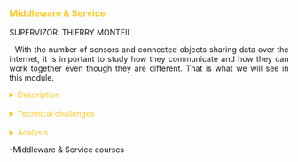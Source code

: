 <h3 style="color: #ffca28">Middleware & Service</h3>

SUPERVIZOR: THIERRY MONTEIL

<p style="text-indent: 2%; text-align: justify;">
    With the number of sensors and connected objects sharing data over the internet, it is important to study how they communicate and how they can work together even though they are different. That is what we will see in this module.
</p>

<details>
    <summary style="color: #ffca28">Description</summary>
    <p style="text-indent: 2%; margin-left: 2%; text-align: justify;">
        This module gathers three classes which study different technologies used in IoT. The first one, Middleware for IoT, presented the OM2M platform. This platform is used to ensure interoperability between all types of sensors and applications, a prominent problematic of IoT. Then, we had a Cloud computing class in which we learned to use VirtualBox, Docker and OpenStack to host virtual machines. Finally, the Service Oriented Architecture introduced the main standard used today to develop Web Services. I summarized these classes in the tab below:
    </p>
    <table style="border-collapse: collapse; border: 1px #ffca28 solid; text-align: center; margin-left: 2%;">
    <tr style="border: 1px #ffca28 solid; background-color: #ffca28; color: #282c34; font-weight: bold;text-align: center; padding: 10px;">
       <th style="border: 1px #ffca28 solid;">Class name</th>
       <th style="border: 1px #ffca28 solid;">Context & Mission</th>
    </tr>
    <tr>
       <td style="border: 1px #ffca28 solid; font-weight: bold;">Service Oriented Architecture</td>
       <td style="border: 1px #ffca28 solid;">Lectures, practical works and a big project about the concepts of web services and Service Oriented Architecure (SOA). This class oversees a lot of technologies like SOAP, BPEL or REST.</td>
    </tr>
    <tr>
       <td style="border: 1px #ffca28 solid; font-weight: bold;">Middleware for IoT</td>
       <td style="border: 1px #ffca28 solid;">Lectures and laboratories about middleware options for IoT sensors and applications, with a focus on the OM2M platform, based on the OneM2M standard. </td>
    </tr>
    <tr>
       <td style="border: 1px #ffca28 solid; font-weight: bold;">Cloud & autonomic management</td>
       <td style="border: 1px #ffca28 solid;">Lectures allowing us to discover the main concepts of cloud based computing, mainly talking about classic techniques such as virtualization, followed by laboratories to practice the concepts.</td>
    </tr>
    </table>
    <br>
    <details style="text-indent: 10%;">
        <summary style="color: #ffca28">Service Oriented Architecture & OM2M project</summary>
        <p style="text-indent: 10%; margin-left: 10%; text-align: justify;">
            The main project of this module was the Service Oriented Architecture (SOA) project. It had an interesting premise, because it aimed to bring together the skills learned in both the SOA and OM2M classes into one big project. Unfortunately, we did not have time to use OM2M to simulate the sensors, so we directly simulated them in our Java application.
        </p>
        <p style="text-indent: 10%; margin-left: 10%; text-align: justify;">
            The goal of this project was to simulate a smart room management for the campus building. We had to think of sensors and actuators that would be relevant in the classrooms to detect danger or control the equipment of the rooms. Then, we had to think about scenarios to use these devices. To implement those scenarios, we created Web Services to perform them. 
        </p>
        <p style="text-indent: 10%; margin-left: 10%; text-align: justify;">
            With my team partner, we chose to implement window, blinds, door and light actuators and temperature, luminosity, ToF, noise, gas and presence sensors. The different Web services were controlled by a global service. It oversaw implementing the scenarios, meaning that it would check the value of a certain sensor by calling its service and then would activate a light or window in response.
        </p>
        <p style="text-indent: 10%; margin-left: 10%; text-align: justify;">
            We also developed a dashboard using Node-RED to display the data and controls the devices. It allows the user to monitor the room and to modify the threshold if needed. It is by using this that we could verify that the scenarios were indeed working and that changing the value of a sensor above a fixed threshold triggered an actuator.
        </p>
        <p style="text-indent: 10%; margin-left: 10%; text-align: justify;">
            This project was linked to the Software Engineering class of the Analysis & Data Processing module. We used the Agile method to plan the project, with three sprints of three weeks followed by a team of two students.
        </p>
    </details>
</details>
<br>
<details>
    <summary style="color: #ffca28">Technical challenges</summary>
    <details style="text-indent: 2%;">
        <summary style="color: #ffca28">Service Oriented Architecture</summary>
        <p style="text-indent: 2%; margin-left: 2%; text-align: justify;">
            The main challenge I had for this class was to implement the Continuous Integration in our project. I had a hard time to set up the software needed to use it. By mutual agreement in the group, we decided to change the tool from Jenkins to GitHub Actions and it was a good decision.
        </p>
    </details>
     <br>
    <details style="text-indent: 2%;">
        <summary style="color: #ffca28">Middleware for IoT</summary>
        <p style="text-indent: 2%; margin-left: 2%; text-align: justify;">
            The main challenge of this class was to understand the nomenclature of OM2M because there is not a lot of documentation online. Thankfully, the explanation given by the professors allowed me to use the platform.
        </p>
        <p style="text-indent: 2%; margin-left: 2%; text-align: justify;">
           Another challenge was when I had to learn how to use Node-RED. I took me some time to fully grasp how to configure every node but when I did, I realize how useful this graphic API software is.
        </p>
    </details>
    <br>
    <details style="text-indent: 2%;">
        <summary style="color: #ffca28">Cloud & Autonomic management</summary>
        <p style="text-indent: 2%; margin-left: 2%; text-align: justify;">
            The Cloud and Autonomic Management class consisted of studying mainly two elements: hosted virtual machines and containers using VirtualBox and Docker, and bare virtual machines using the Open stack platform.
        </p>
        <p style="text-indent: 2%; margin-left: 2%; text-align: justify;">
            Even if I already used VirtualBox to create Linux virtual machines on my Windows laptop, it was very different using them during the labs. But the main challenge for me was to understand the differences between hosted/bare virtual machines and containers. Moreover, OpenStack was a bit difficult at first for me to use. The creation of more complex network topologies was not easy to comprehend at first. It was interesting to change routes between virtual networks and see connectivity between machines that were not on a physical network but on a virtual one. We had to use this method to set up a calculator application, with the front-end of the app accessible from the outside world on a public network, and then all the back-end services hidden in another local network, linked with a virtual gateway.
        </p>
    </details>
</details>
<br>
<details>
    <summary style="color: #ffca28">Analysis</summary>
    <p>
        You can find explications on how to read the skills matrix by clicking on the table icon in the left bar.
    </p>
    <details style="text-indent: 2%;">
        <summary style="color: #ffca28">Self-evaluation with the skills matrix</summary>
        <p style="text-indent: 2%; margin-left: 2%; text-align: justify;">
            Since this module brought really new skills to me, it was really interesting to study. The different classes required a lot of computer science skills.
        </p>
        <br>
        <table style="border-collapse: collapse; border: 1px #ffca28 solid; text-align: center; margin-left: 2%;">
    <tr>
       <th style="border: 1px #ffca28 solid; background-color: #ffca28; color: #282c34; font-weight: bold;text-align: center; padding: 10px;" colspan="4">Service Oriented Architecture</td>
    </tr>
    <tr style="border: 1px #abb2bf solid; background-color: #abb2bf; color: #282c34">
       <td style="border: 1px #ffca28 solid;">Skill</th>
       <td style="border: 1px #ffca28 solid;">Required level</th>
       <td style="border: 1px #ffca28 solid;">Self-evaluation</th>
       <td style="border: 1px #ffca28 solid;">Learning mode</th>
    </tr>
    <tr>
       <td style="border: 1px #ffca28 solid;">Know how to define a Service Oriented Architecture</td>
       <td style="border: 1px #ffca28 solid;">4</td>
       <td style="border: 1px #ffca28 solid;">4</td>
       <td style="border: 1px #ffca28 solid;">IT</td>
    </tr>
    <tr>
       <td style="border: 1px #ffca28 solid;">Deploy an SOA with web services</td>
       <td style="border: 1px #ffca28 solid;">4</td>
       <td style="border: 1px #ffca28 solid;">4</td>
       <td style="border: 1px #ffca28 solid;">IT</td>
    </tr>
    <tr>
       <td style="border: 1px #ffca28 solid;">Deploy and configure an SOA using SOAP</td>
       <td style="border: 1px #ffca28 solid;">4</td>
       <td style="border: 1px #ffca28 solid;">4</td>
       <td style="border: 1px #ffca28 solid;">IT</td>
    </tr>
    <tr>
       <td style="border: 1px #ffca28 solid;">Deploy and configure an SOA using REST</td>
       <td style="border: 1px #ffca28 solid;">4</td>
       <td style="border: 1px #ffca28 solid;">4</td>
       <td style="border: 1px #ffca28 solid;">IT</td>
    </tr>
    <tr>
       <td style="border: 1px #ffca28 solid;">Integrate a process manager in an SOA</td>
       <td style="border: 1px #ffca28 solid;">4</td>
       <td style="border: 1px #ffca28 solid;">4</td>
       <td style="border: 1px #ffca28 solid;">IT</td>
    </tr>
    </table>
    <p style="text-indent: 2%; margin-left: 2%; text-align: justify;">
        The SOA class was the biggest one with a vast project. I never use Web services before but the project really helped me acquire the skills expected. My knowledge of Java also helped to implement the services. The concepts presented that I did not know about were clear and well-documented online, so I feel like I will retain these skills and be able to reuse them easily in my career.
    </p>
    <br>
    <table style="border-collapse: collapse; border: 1px #ffca28 solid; text-align: center; margin-left: 2%;">
    <tr>
       <th style="border: 1px #ffca28 solid; background-color: #ffca28; color: #282c34; font-weight: bold;text-align: center; padding: 10px;" colspan="4">Middleware for the Internet of Things</td>
    </tr>
    <tr style="border: 1px #abb2bf solid; background-color: #abb2bf; color: #282c34">
       <td style="border: 1px #ffca28 solid;">Skill</th>
       <td style="border: 1px #ffca28 solid;">Required level</th>
       <td style="border: 1px #ffca28 solid;">Self-evaluation</th>
       <td style="border: 1px #ffca28 solid;">Learning mode</th>
    </tr>
    <tr>
       <td style="border: 1px #ffca28 solid;">Know how to situate the main standards for the IoT</td>
       <td style="border: 1px #ffca28 solid;">4</td>
       <td style="border: 1px #ffca28 solid;">4</td>
       <td style="border: 1px #ffca28 solid;">IT + PE</td>
    </tr>
    <tr>
       <td style="border: 1px #ffca28 solid;">Deploy an architecture compliant to an IoT standard and implement a sensor network</td>
       <td style="border: 1px #ffca28 solid;">4</td>
       <td style="border: 1px #ffca28 solid;">4</td>
       <td style="border: 1px #ffca28 solid;">IT</td>
    </tr>
    <tr>
       <td style="border: 1px #ffca28 solid;">Deploy and configure an IoT architecture using OM2M</td>
       <td style="border: 1px #ffca28 solid;">4</td>
       <td style="border: 1px #ffca28 solid;">4</td>
       <td style="border: 1px #ffca28 solid;">IT</td>
    </tr>
    <tr>
       <td style="border: 1px #ffca28 solid;">Interact with the different resources of the architecture using REST services</td>
       <td style="border: 1px #ffca28 solid;">4</td>
       <td style="border: 1px #ffca28 solid;">4</td>
       <td style="border: 1px #ffca28 solid;">IT</td>
    </tr>
    <tr>
       <td style="border: 1px #ffca28 solid;">Integrate a new technology into the deployed architecture</td>
       <td style="border: 1px #ffca28 solid;">4</td>
       <td style="border: 1px #ffca28 solid;">4</td>
       <td style="border: 1px #ffca28 solid;">IT</td>
    </tr>
    </table>
    <p style="text-indent: 2%; margin-left: 2%; text-align: justify;">
        The Middleware for IoT class was like the SOA class as I did not know anything about what we learned in this course before. I feel that the labs and the Hackathon really helped me to learn how to use the platform. 
    </p>
    <br>
    <table style="border-collapse: collapse; border: 1px #ffca28 solid; text-align: center; margin-left: 2%;">
    <tr>
       <th style="border: 1px #ffca28 solid; background-color: #ffca28; color: #282c34; font-weight: bold;text-align: center; padding: 10px;" colspan="4">Adaptability: Cloud and Autonomic Computing</td>
    </tr>
    <tr style="border: 1px #abb2bf solid; background-color: #abb2bf; color: #282c34">
       <td style="border: 1px #ffca28 solid;">Skill</th>
       <td style="border: 1px #ffca28 solid;">Required level</th>
       <td style="border: 1px #ffca28 solid;">Self-evaluation</th>
       <td style="border: 1px #ffca28 solid;">Learning mode</th>
    </tr>
    <tr>
       <td style="border: 1px #ffca28 solid;">Understand the concept of cloud computing</td>
       <td style="border: 1px #ffca28 solid;">3</td>
       <td style="border: 1px #ffca28 solid;">3</td>
       <td style="border: 1px #ffca28 solid;">IT + PE</td>
    </tr>
    <tr>
       <td style="border: 1px #ffca28 solid;">Use a IaaS-type cloud service</td>
       <td style="border: 1px #ffca28 solid;">3</td>
       <td style="border: 1px #ffca28 solid;">3</td>
       <td style="border: 1px #ffca28 solid;">IT + PE</td>
    </tr>
    <tr>
       <td style="border: 1px #ffca28 solid;">Deploy and and adapt a cloud-based platform for IoT</td>
       <td style="border: 1px #ffca28 solid;">3</td>
       <td style="border: 1px #ffca28 solid;">3</td>
       <td style="border: 1px #ffca28 solid;">IT</td>
    </tr>
    </table>
    <p style="text-indent: 2%; margin-left: 2%; text-align: justify;">
        The Cloud & Autonomic Management class had the more theoretical concepts that I also did not know before. However, I feel like the lab sessions were enough for me to understand the main skills expected. Of course, I do not think that my skills are the same as those of a student coming from Computer Science but thankfully, that is not what was expected of me.
    </p>
    </details>
    <br>
    <details style="text-indent: 2%;">
        <summary style="color: #ffca28">General review and feedback on the course</summary>
        <p style="text-indent: 2%; margin-left: 2%; text-align: justify;">
            I think that this module was really interesting. The two classes, SOA and Middleware, were linked together. Even though we could not do it, I saw how connected the two were. We can compare this module to the Smart Devices module. You can truly see how the skills learned in one class were directly used in the other. I could also see that with the third class, Cloud, but we did not really link it with the other two in a project. I think it would have been fun to regroup the three classes in a big project.
        </p>
        <p style="text-indent: 2%; margin-left: 2%; text-align: justify;">
            I appreciated the relation between the classes because they were pretty different in content but still echoed each other. They all rely on the same core concepts as Web services or server constraints for example. The classes did not overlap, so it did not feel like they repeated each other. It made me comfortable with all the concepts of these classes.
        </p>
        <p style="text-indent: 2%; margin-left: 2%; text-align: justify;">
            I loved the SOA project. As the one we did for the Smart Devices module, I think it was the kind of project I expected to do coming in ISS. It really showed us the link between all the different kinds of technologies and why they are used in the industry. It is often hard to really illustrate technologies and framework in a limited lab environment, but I feel like it succeeded here.
        </p>
        <p style="text-indent: 2%; margin-left: 2%; text-align: justify;">
            I would really have loved for the Middleware labs and the SOA project to be merged, so we would have a real long-term project with real sensors and actuators. In this way, we would have more hours of tutorials and labs to really go deeper into the project. I would have loved that to be honest. Moreover, this would have more justified the use of the Agile method and Continuous Integration.
        </p>
        <p style="text-indent: 2%; margin-left: 2%; text-align: justify;">
            However, this project gave me the opportunity to work with a lot of autonomy. I felt really invested in the project and was happy to put time and effort into it. Seeing the final result was an exciting moment.
        </P>
        <br>
    </details>
</details>

<p>-Middleware & Service courses-</p>